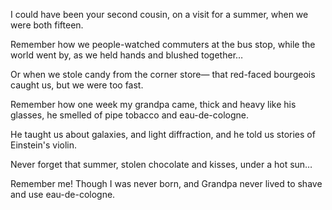 I could have been your second cousin,
on a visit for a summer, when
we were both fifteen.

Remember how we people-watched commuters at the bus stop,
while the world went by, as we held hands
and blushed together…

Or when we stole candy from the corner store—
that red-faced bourgeois
caught us, but we were too fast.

Remember how one week my grandpa came,
thick and heavy like his glasses, he smelled
of pipe tobacco and eau-de-cologne.

He taught us about galaxies, and light
diffraction, and he told us stories
of Einstein's violin.

Never forget that summer, stolen
chocolate and kisses, under a hot sun…

Remember me! Though I was never born,
and Grandpa never lived to shave
and use eau-de-cologne.

